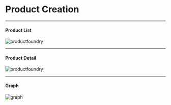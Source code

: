# Product Creation

------

#### Product List

![productfoundry](./slides/imgs/05-product-list.png)

------

#### Product Detail

![productfoundry](./slides/imgs/05-product-detail.png)

------

#### Graph

![graph](./slides/imgs/05-graph.png)
